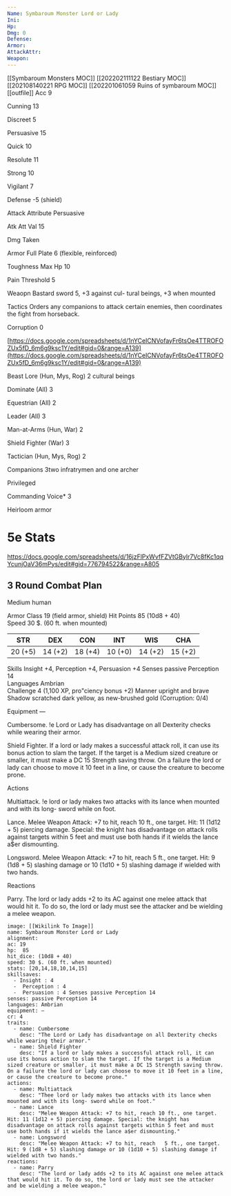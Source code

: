 ```yaml
---
Name: Symbaroum Monster Lord or Lady
Ini: 
Hp: 
Dmg: 0
Defense: 
Armor: 
AttackAttr: 
Weapon: 
---
```

[[Symbaroum Monsters MOC]]
[[202202111122 Bestiary MOC]]
[[202108140221 RPG MOC]]
[[202201061059 Ruins of symbaroum MOC]]
[[outfile]]
Acc 9

Cunning 13

Discreet 5

Persuasive 15

Quick 10

Resolute 11

Strong 10

Vigilant 7

Defense -5 (shield)

Attack Attribute Persuasive

Atk Att Val 15

Dmg Taken

Armor Full Plate 6 (flexible, reinforced)

Toughness Max Hp 10

Pain Threshold 5

Weaopn Bastard sword 5, +3 against cul- tural beings, +3 when mounted

Tactics Orders any companions to attack certain enemies, then coordinates the fight from horseback.

Corruption 0

[https://docs.google.com/spreadsheets/d/1nYCeICNVofayFr6tsOe4TTROFOZUx5fD_6m6g9ksc1Y/edit#gid=0&range=A139](https://docs.google.com/spreadsheets/d/1nYCeICNVofayFr6tsOe4TTROFOZUx5fD_6m6g9ksc1Y/edit#gid=0&range=A139)

Beast Lore (Hun, Mys, Rog) 2 cultural beings

Dominate (All) 3

Equestrian (All) 2

Leader (All) 3

Man-at-Arms (Hun, War) 2

Shield Fighter (War) 3

Tactician (Hun, Mys, Rog) 2

Companions 3two infratrymen and one archer

Privileged

Commanding Voice* 3

Heirloom armor

# 5e Stats 
https://docs.google.com/spreadsheets/d/16jzFlPxWvfFZVtGBylr7Vc8fKc1qqYcunjOaV36mPys/edit#gid=776794522&range=A805
## 3 Round Combat Plan

Medium human


Armor Class 19 (field armor, shield) 
Hit Points 85 (10d8 + 40)  
Speed 30 $. (60 ft. when mounted)


| STR     | DEX     | CON     | INT     | WIS     | CHA     |
| ------- | ------- | ------- | ------- | ------- | ------- |
| 20 (+5) | 14 (+2) | 18 (+4) | 10 (+0) | 14 (+2) | 15 (+2) |

Skills Insight +4, Perception +4, Persuasion +4 Senses passive Perception 14  
Languages Ambrian  
Challenge 4 (1,100 XP, pro"ciency bonus +2) 
Manner upright and brave
Shadow scratched dark yellow, as new-brushed gold (Corruption: 0/4)

Equipment —

Cumbersome. !e Lord or Lady has disadvantage on all Dexterity checks while wearing their armor.

Shield Fighter. If a lord or lady makes a successful attack roll, it can use its bonus action to slam the target. If the target is a Medium sized creature or smaller, it must make a DC 15 Strength saving throw. On a failure the lord or lady can choose to move it 10 feet in a line, or cause the creature to become prone.

Actions

Multiattack. !e lord or lady makes two attacks with its lance when mounted and with its long- sword while on foot.

Lance. Melee Weapon Attack: +7 to hit, reach 10 ft., one target. Hit: 11 (1d12 + 5) piercing damage. Special: the knight has disadvantage on attack rolls against targets within 5 feet and must use both hands if it wields the lance a$er dismounting.

Longsword. Melee Weapon Attack: +7 to hit, reach   5 ft., one target. Hit: 9 (1d8 + 5) slashing damage or 10 (1d10 + 5) slashing damage if wielded with two hands.

Reactions

Parry. The lord or lady adds +2 to its AC against one melee attack that would hit it. To do so, the lord or lady must see the attacker and be wielding a melee weapon.

```statblock
image: [[Wikilink To Image]]
name: Symbaroum Monster Lord or Lady
alignment:
ac: 19
hp:  85
hit_dice: (10d8 + 40)
speed: 30 $. (60 ft. when mounted)
stats: [20,14,18,10,14,15]
skillsaves:
  - Insight : 4
  -  Perception : 4
  -  Persuasion : 4 Senses passive Perception 14
senses: passive Perception 14
languages: Ambrian
equipment: —
cr: 4
traits:
  - name: Cumbersome
    desc: "The Lord or Lady has disadvantage on all Dexterity checks while wearing their armor."
  - name: Shield Fighter
    desc: "If a lord or lady makes a successful attack roll, it can use its bonus action to slam the target. If the target is a Medium sized creature or smaller, it must make a DC 15 Strength saving throw. On a failure the lord or lady can choose to move it 10 feet in a line, or cause the creature to become prone."
actions:
  - name: Multiattack
    desc: "Thee lord or lady makes two attacks with its lance when mounted and with its long- sword while on foot."
  - name: Lance
    desc: "Melee Weapon Attack: +7 to hit, reach 10 ft., one target. Hit: 11 (1d12 + 5) piercing damage. Special: the knight has disadvantage on attack rolls against targets within 5 feet and must use both hands if it wields the lance a$er dismounting."
  - name: Longsword
    desc: "Melee Weapon Attack: +7 to hit, reach   5 ft., one target. Hit: 9 (1d8 + 5) slashing damage or 10 (1d10 + 5) slashing damage if wielded with two hands."
reactions:
  - name: Parry
    desc: "The lord or lady adds +2 to its AC against one melee attack that would hit it. To do so, the lord or lady must see the attacker and be wielding a melee weapon."
```